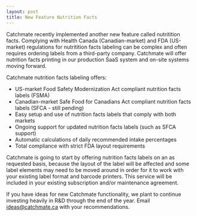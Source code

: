 ```yaml
---
layout: post
title: New Feature Nutrition Facts
---
```

Catchmate recently implemented another new feature called nutritition facts. Complying with Health Canada (Canadian-market) and FDA (US-market) regulations for nutritition facts labeling can be complex and often requires ordering labels from a third-party company. Catchmate will offer nutrition facts printing in our production SaaS system and on-site systems moving forward.

Catchmate nutrition facts labeling offers:
- US-market Food Safety Modernization Act compliant nutrition facts labels (FSMA)
- Canadian-market Safe Food for Canadians Act compliant nutrition facts labels (SFCA - still pending)
- Easy setup and use of nutrition facts labels that comply with both markets
- Ongoing support for updated nutrition facts labels (such as SFCA support)
- Automatic calculations of daily recommended intake percentages
- Total compliance with strict FDA layout requirements

Catchmate is going to start by offering nutrition facts labels on an as requested basis, because the layout of the label will be affected and some label elements may need to be moved around in order for it to work with your existing label format and barcode printers. This service will be included in your existing subscription and/or maintenance agreement. 

If you have ideas for new Catchmate functionality, we plant to continue investing heavily in R&D through the end of the year. Email ideas@catchmate.ca with your recommendations. 
